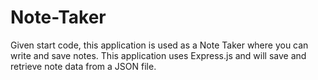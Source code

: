 # Note-Taker
Given start code, this application is used as a Note Taker where you can write and save notes. This application uses Express.js and will save and retrieve note data from a JSON file. 


